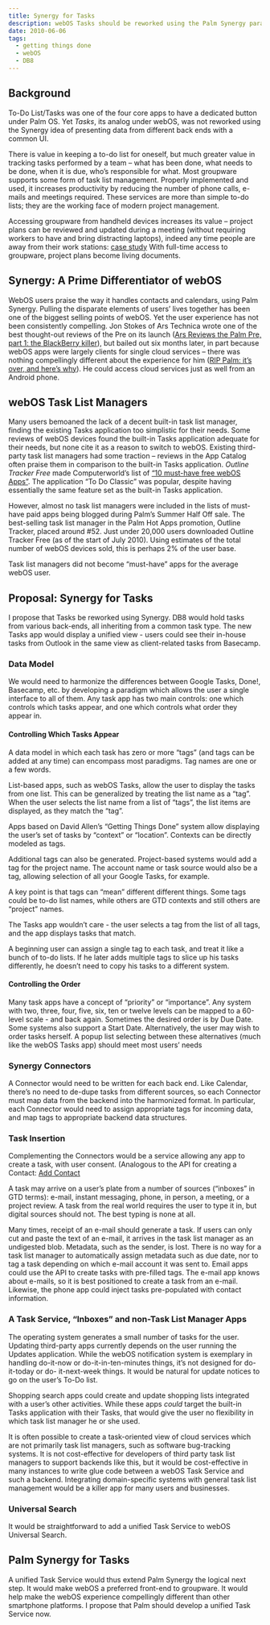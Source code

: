 ```yaml
---
title: Synergy for Tasks
description: webOS Tasks should be reworked using the Palm Synergy paradigm
date: 2010-06-06
tags:
  - getting things done
  - webOS
  - DB8
---
```


## Background
To-Do List/Tasks was one of the four core apps to have a dedicated button under Palm OS. Yet *Tasks*, its analog under webOS, was not reworked using the Synergy idea of presenting data from different back ends with a common UI.

There is value in keeping a to-do list for oneself, but much greater value in tracking tasks performed by a team – what has been done, what needs to be done, when it is due, who’s responsible for what. Most groupware supports some form of task list management. Properly implemented and used, it increases productivity by reducing the number of phone calls, e-mails and meetings required. These services are more than simple to-do lists; they are the working face of modern project management.

Accessing groupware from handheld devices increases its value – project plans can be reviewed and updated during a meeting (without requiring workers to have and bring distracting laptops), indeed any time people are away from their work stations: [case study](https://hominidsoftware.com/outlinetracker/case_study.html) With full-time access to groupware, project plans become living documents.
## Synergy: A Prime Differentiator of webOS
WebOS users praise the way it handles contacts and calendars, using Palm Synergy. Pulling the disparate elements of users’ lives together has been one of the biggest selling points of webOS. Yet the user experience has not been consistently compelling. Jon Stokes of Ars Technica wrote one of the best thought-out reviews of the Pre on its launch ([Ars Reviews the Palm Pre, part 1: the BlackBerry killer](https://arstechnica.com/gadgets/news/2009/06/ars-reviews-the-palm-pre-part-1-the-blackberry-killer.ars)), but bailed out six months later, in part because webOS apps were largely clients for single cloud services – there was nothing compellingly different about the experience for him ([RIP Palm: it’s over, and here’s why](https://arstechnica.com/gadgets/news/2010/03/rip-palm-its-over-and-heres-why.ars/)). He could access cloud services just as well from an Android phone.

## webOS Task List Managers
Many users bemoaned the lack of a decent built-in task list manager, finding the existing Tasks application too simplistic for their needs. Some reviews of webOS devices found the built-in Tasks application adequate for their needs, but none cite it as a reason to switch to webOS. Existing third-party task list managers had some traction – reviews in the App Catalog often praise them in comparison to the built-in Tasks application. *Outline Tracker Free* made Computerworld’s list of [“10 must-have free webOS Apps”](https://www.computerworld.com/s/article/9171378/10_must_have_free_Palm_webOS_apps ). The application “To Do Classic” was popular, despite having essentially the same feature set as the built-in Tasks application.

However, almost no task list managers were included in the lists of must-have paid apps being blogged during Palm’s Summer Half Off sale. The best-selling task list manager in the Palm Hot Apps promotion, Outline Tracker, placed around #52. Just under 20,000 users downloaded Outline Tracker Free (as of the start of July 2010). Using estimates of the total number of webOS devices sold, this is perhaps 2% of the user base.

Task list managers did not become “must-have” apps for the average webOS user.

## Proposal: Synergy for Tasks
I propose that Tasks be reworked using Synergy. DB8 would hold tasks from various back-ends, all inheriting from a common task type. The new Tasks app would display a unified view - users could see their in-house tasks from Outlook in the same view as client-related tasks from Basecamp.

### Data Model
We would need to harmonize the differences between Google Tasks, Done!, Basecamp, etc.
by developing a paradigm which allows the user a single interface to all of them. Any task app has two main controls: one which controls which tasks appear, and one which controls what order they appear in.

#### Controlling Which Tasks Appear
A data model in which each task has zero or more “tags” (and tags can be added at any time) can encompass most paradigms. Tag names are one or a few words.

List-based apps, such as webOS Tasks, allow the user to display the tasks from one list. This can be generalized by treating the list name as a “tag”. When the user selects the list name from a list of “tags”, the list items are displayed, as they match the “tag”.

Apps based on David Allen’s “Getting Things Done” system allow displaying the user’s set of tasks by “context” or “location”. Contexts can be directly modeled as tags.

Additional tags can also be generated. Project-based systems would add a tag for the project name. The account name or task source would also be a tag, allowing selection of all your Google Tasks, for example.

A key point is that tags can “mean” different different things. Some tags could be to-do list names, while others are GTD contexts and still others are “project” names.

The Tasks app wouldn’t care - the user selects a tag from the list of all tags, and the app displays tasks that match.

A beginning user can assign a single tag to each task, and treat it like a bunch of to-do lists. If he later adds multiple tags to slice up his tasks differently, he doesn’t need to copy his tasks to a different system.

#### Controlling the Order
Many task apps have a concept of “priority” or “importance”.
Any system with two, three, four, five, six, ten or twelve levels can be mapped to a 60-level scale - and back again.
Sometimes the desired order is by Due Date. Some systems also support a Start Date.
Alternatively, the user may wish to order tasks herself.
A popup list selecting between these alternatives (much like the webOS Tasks app) should meet most users’ needs

### Synergy Connectors
A Connector would need to be written for each back end.
Like Calendar, there’s no need to de-dupe tasks from different sources, so each Connector must map data from the backend into the harmonized format. In particular, each Connector would need to assign appropriate tags for incoming data, and map tags to appropriate backend data structures.

### Task Insertion
Complementing the Connectors would be a service allowing any app to create a task, with user consent. (Analogous to the API for creating a Contact: [Add Contact](http://www.openwebosproject.org/docs/developer_reference/application_apis/add_contact/)

A task may arrive on a user’s plate from a number of sources (“inboxes” in GTD terms): e-mail, instant messaging, phone, in person, a meeting, or a project review. A task from the real world requires the user to type it in, but digital sources should not. The best typing is none at all.

Many times, receipt of an e-mail should generate a task. If users can only cut and paste the text of an e-mail, it arrives in the task list manager as an undigested blob. Metadata, such as the sender, is lost. There is no way for a task list manager to automatically assign metadata such as due date, nor to tag a task depending on which e-mail account it was sent to. Email apps could use the API to create tasks with pre-filled tags. The e-mail app knows about e-mails, so it is best positioned to create a task from an e-mail. Likewise, the phone app could inject tasks pre-populated with contact information.



### A Task Service, “Inboxes” and non-Task List Manager Apps

The operating system generates a small number of tasks for the user. Updating third-party apps currently depends on the user running the Updates application. While the webOS notification system is exemplary in handling do-it-now or do-it-in-ten-minutes things, it’s not designed for do-it-today or do- it-next-week things. It would be natural for update notices to go on the user’s To-Do list.

Shopping search apps could create and update shopping lists integrated with a user’s other activities. While these apps *could* target the built-in Tasks application with their Tasks, that would give the user no flexibility in which task list manager he or she used.

It is often possible to create a task-oriented view of cloud services which are not primarily task list managers, such as software bug-tracking systems. It is not cost-effective for developers of third party task list managers to support backends like this, but it would be cost-effective in many instances to write glue code between a webOS Task Service and such a backend. Integrating domain-specific systems with general task list management would be a killer app for many users and businesses.


### Universal Search
It would be straightforward to add a unified Task Service to webOS Universal Search.

## Palm Synergy for Tasks
A unified Task Service would thus extend Palm Synergy the logical next step. It would make webOS a preferred front-end to groupware. It would help make the webOS experience compellingly different than other smartphone platforms. I propose that Palm should develop a unified Task Service now.
